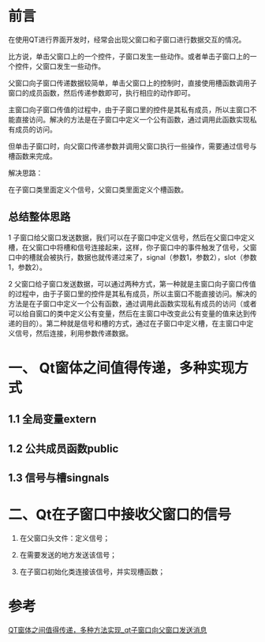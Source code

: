 # 前言

在使用QT进行界面开发时，经常会出现父窗口和子窗口进行数据交互的情况。

比方说，单击父窗口上的一个控件，子窗口发生一些动作。或者单击子窗口上的一个控件，父窗口发生一些动作。

父窗口向子窗口传递数据较简单，单击父窗口上的控制时，直接使用槽函数调用子窗口的成员函数，然后传递参数即可，执行相应的动作即可。

主窗口向子窗口传值的过程中，由于子窗口里的控件是其私有成员，所以主窗口不能直接访问。解决的方法是在子窗口中定义一个公有函数，通过调用此函数实现私有成员的访问。

但单击子窗口时，向父窗口传递参数并调用父窗口执行一些操作，需要通过信号与槽函数来完成。

解决思路：

在子窗口类里面定义个信号，父窗口类里面定义个槽函数。

## 总结整体思路

1 子窗口给父窗口发送数据，我们可以在子窗口中定义信号，然后在父窗口中定义槽，在父窗口中将槽和信号连接起来，这样，你子窗口中的事件触发了信号，父窗口中的槽就会被执行，数据也就传递过来了，signal（参数1，参数2），slot（参数1，参数2）。

2 父窗口给子窗口发送数据，可以通过两种方式，第一种就是主窗口向子窗口传值的过程中，由于子窗口里的控件是其私有成员，所以主窗口不能直接访问。解决的方法是在子窗口中定义一个公有函数，通过调用此函数实现私有成员的访问（或者可以给自窗口的类中定义公有变量，然后在主窗口中改变此公有变量的值来达到传递的目的）。第二种就是信号和槽的方式，通过在子窗口中定义槽，在主窗口中定义信号，然后连接，利用参数传递数据。

# 一、 Qt窗体之间值得传递，多种实现方式

## 1.1 全局变量extern

## 1.2 公共成员函数public

## 1.3 信号与槽singnals

# 二、Qt在子窗口中接收父窗口的信号

1. 在父窗口头文件：定义信号；

2. 在需要发送的地方发送该信号；

3. 在子窗口初始化类连接该信号，并实现槽函数；


# 参考

<a href="https://blog.csdn.net/m0_46577050/article/details/130634253">QT窗体之间值得传递，多种方法实现_qt子窗口向父窗口发送消息</a>

